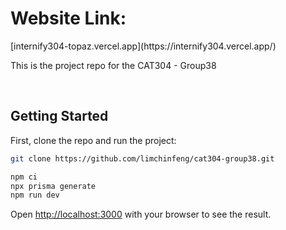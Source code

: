 <h1>Website Link:</h1>
<a>[internify304-topaz.vercel.app](https://internify304.vercel.app/)</a>

This is the project repo for the CAT304 - Group38

<br/>

## Getting Started

First, clone the repo and run the project:

```bash
git clone https://github.com/limchinfeng/cat304-group38.git

npm ci 
npx prisma generate
npm run dev
```

Open [http://localhost:3000](http://localhost:3000) with your browser to see the result.
